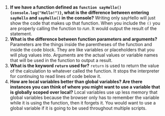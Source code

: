 1.  **If we have a function defined as `function sayHello(){console.log("Hello!")}`, what is the difference between entering `sayHello` and `sayHello()` in the console?**
  Writing only sayHello will just show the code that makes up that function. When you include the `()` you are properly calling the function to *run*. It would output the result of the statement.
2.  **What is the difference between function parameters and arguments?**
  Parameters are the things inside the parentheses of the function and inside the code block. They are like variables or placeholders that you will plug values into.
  Arguments are the actual values or variable names that will be used in the function to output a result.
3.  **What is the keyword `return` used for?**
  `return` is used to return the value of the calculation to whatever called the function. It stops the interpreter for continuing to read lines of code below it.
4.  **How are local variables better than global variables? Are there instances you can think of where you might want to use a variable that is globally scoped over local?**
  Local variables use up less memory that global variables because the browser only has to remember the variable while it is using the function, then it forgets it. You would want to use a global variable if it is going to be used throughout multiple scripts.
